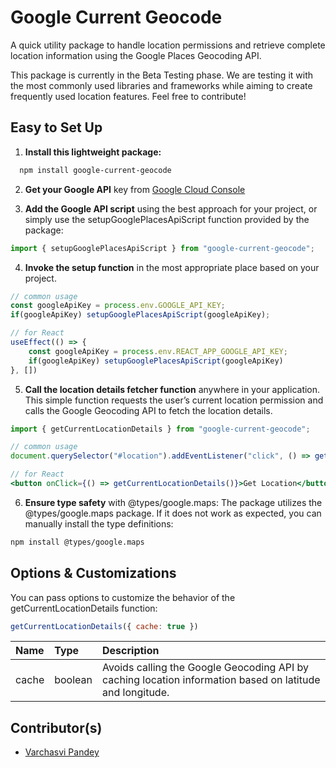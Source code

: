# Google Current Geocode

A quick utility package to handle location permissions and retrieve complete location information using the Google Places Geocoding API.

This package is currently in the Beta Testing phase. We are testing it with the most commonly used libraries and frameworks while aiming to create frequently used location features. Feel free to contribute!

## Easy to Set Up

1. **Install this lightweight package:**

 ```bash
   npm install google-current-geocode
```

2. **Get your Google API** key from [Google Cloud Console](https://console.cloud.google.com)

3. **Add the Google API script** using the best approach for your project, or simply use the setupGooglePlacesApiScript function provided by the package:

```javascript
import { setupGooglePlacesApiScript } from "google-current-geocode";
```

4. **Invoke the setup function** in the most appropriate place based on your project.

```javascript
// common usage
const googleApiKey = process.env.GOOGLE_API_KEY;
if(googleApiKey) setupGooglePlacesApiScript(googleApiKey);

// for React
useEffect(() => {
    const googleApiKey = process.env.REACT_APP_GOOGLE_API_KEY;
    if(googleApiKey) setupGooglePlacesApiScript(googleApiKey)
}, [])
```

5. **Call the location details fetcher function** anywhere in your application. This simple function requests the user’s current location permission and calls the Google Geocoding API to fetch the location details.

```jsx
import { getCurrentLocationDetails } from "google-current-geocode";

// common usage
document.querySelector("#location").addEventListener("click", () => getCurrentLocationDetails());

// for React
<button onClick={() => getCurrentLocationDetails()}>Get Location</button>
```

6. **Ensure type safety** with @types/google.maps:
The package utilizes the @types/google.maps package. If it does not work as expected, you can manually install the type definitions:

```bash
npm install @types/google.maps
```

## Options & Customizations

You can pass options to customize the behavior of the getCurrentLocationDetails function:

```javascript
getCurrentLocationDetails({ cache: true })
```

| Name   |      Type      |         Description      |  
|:----------|:-------------|:-------------------------|
| cache |  boolean | Avoids calling the Google Geocoding API by caching location information based on latitude and longitude. |

## Contributor(s)

- [Varchasvi Pandey](https://github.com/varchasvipandey)
